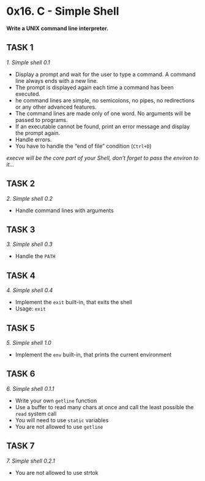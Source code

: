 # 0x16. C - Simple Shell

**Write a UNIX command line interpreter.**

## TASK 1

*1. Simple shell 0.1*

- Display a prompt and wait for the user to type a command. A command line always ends with a new line.
- The prompt is displayed again each time a command has been executed.
- he command lines are simple, no semicolons, no pipes, no redirections or any other advanced features.
- The command lines are made only of one word. No arguments will be passed to programs.
- If an executable cannot be found, print an error message and display the prompt again.
- Handle errors.
- You have to handle the “end of file” condition (`Ctrl+D`)

*execve will be the core part of your Shell, don’t forget to pass the environ to it…*

## TASK 2

*2. Simple shell 0.2*

- Handle command lines with arguments

## TASK 3

*3. Simple shell 0.3*

- Handle the `PATH`

## TASK 4

*4. Simple shell 0.4*

- Implement the `exit` built-in, that exits the shell
- Usage: `exit`

## TASK 5

*5. Simple shell 1.0*

- Implement the `env` built-in, that prints the current environment

## TASK 6

*6. Simple shell 0.1.1*

- Write your own `getline` function
- Use a buffer to read many chars at once and call the least possible the `read` system call
- You will need to use `static` variables
- You are not allowed to use `getline`

## TASK 7

*7. Simple shell 0.2.1*

- You are not allowed to use strtok

